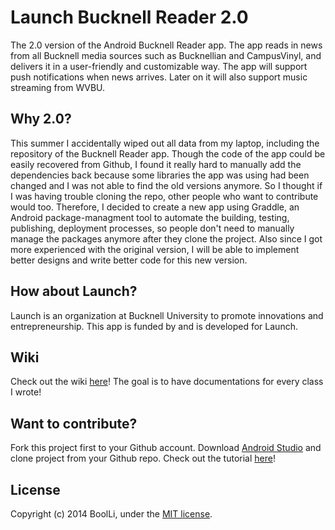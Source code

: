 # Launch Bucknell Reader 2.0

The 2.0 version of the Android Bucknell Reader app. The app reads in news from all Bucknell media sources such as Bucknellian and CampusVinyl, and delivers it in a user-friendly and customizable way. The app will support push notifications when news arrives. Later on it will also support music streaming from WVBU.

## Why 2.0?

This summer I accidentally wiped out all data from my laptop, including the repository of the Bucknell Reader app. Though the code of the app could be easily recovered from Github, I found it really hard to manually add the dependencies back because some libraries the app was using had been changed and I was not able to find the old versions anymore. So I thought if I was having trouble cloning the repo, other people who want to contribute would too. Therefore, I decided to create a new app using Graddle, an Android package-managment tool to automate the building, testing, publishing, deployment processes, so people don't need to manually manage the packages anymore after they clone the project. Also since I got more experienced with the original version, I will be able to implement better designs and write better code for this new version. 

## How about Launch?

Launch is an organization at Bucknell University to promote innovations and entrepreneurship. This app is funded by and is developed for Launch.

## Wiki
Check out the wiki [here](https://github.com/BucknellLaunch/launch-bucknell-reader-v2.0/wiki)! The goal is to have documentations for every class I wrote!

## Want to contribute?

Fork this project first to your Github account. Download [Android Studio](https://developer.android.com/sdk/installing/studio.html) and clone project from your Github repo. Check out the tutorial [here](http://stackoverflow.com/questions/16597092/how-to-clone-a-remote-git-repository-with-android-studio)! 

## License
Copyright (c) 2014 BoolLi, under the
[MIT license](http://www.opensource.org/licenses/mit-license.php).
